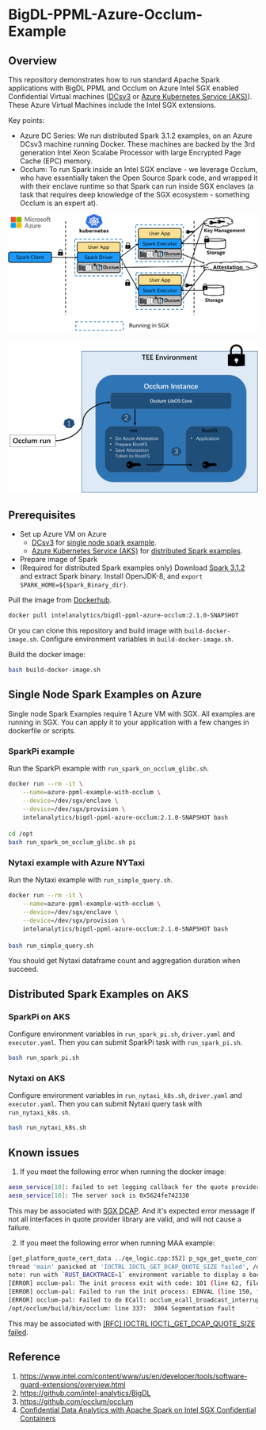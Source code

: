 # BigDL-PPML-Azure-Occlum-Example

## Overview

This repository demonstrates how to run standard Apache Spark applications with BigDL PPML and Occlum on Azure Intel SGX enabled Confidential Virtual machines ([DCsv3](https://docs.microsoft.com/en-us/azure/virtual-machines/dcv3-series) or [Azure Kubernetes Service (AKS)](https://azure.microsoft.com/en-us/services/kubernetes-service/)). These Azure Virtual Machines include the Intel SGX extensions.

Key points:

* Azure DC Series: We run distributed Spark 3.1.2 examples, on an Azure DCsv3 machine running Docker. These machines are backed by the 3rd generation Intel Xeon Scalabe Processor with large Encrypted Page Cache (EPC) memory. 
* Occlum: To run Spark inside an Intel SGX enclave - we leverage Occlum, who have essentially taken the Open Source Spark code, and wrapped it with their enclave runtime so that Spark can run inside SGX enclaves (a task that requires deep knowledge of the SGX ecosystem - something Occlum is an expert at).

![Distributed Spark in SGX on Azure](images/spark_sgx_azure.png)

<img src=images/occlum_maa.png width="600">

## Prerequisites

* Set up Azure VM on Azure
    * [DCsv3](https://docs.microsoft.com/en-us/azure/virtual-machines/dcv3-series) for [single node spark example](#single-node-spark-examples-on-azure).
    * [Azure Kubernetes Service (AKS)](https://azure.microsoft.com/en-us/services/kubernetes-service/) for [distributed Spark examples](#distributed-spark-example-on-aks).
* Prepare image of Spark
* (Required for distributed Spark examples only) Download [Spark 3.1.2](https://archive.apache.org/dist/spark/spark-3.1.2/spark-3.1.2-bin-hadoop3.2.tgz) and extract Spark binary. Install OpenJDK-8, and `export SPARK_HOME=${Spark_Binary_dir}`.

Pull the image from [Dockerhub](https://hub.docker.com/r/intelanalytics/bigdl-ppml-azure-occlum).

```bash
docker pull intelanalytics/bigdl-ppml-azure-occlum:2.1.0-SNAPSHOT
```

Or you can clone this repository and build image with `build-docker-image.sh`. Configure environment variables in `build-docker-image.sh`.

Build the docker image:

```bash
bash build-docker-image.sh
```

## Single Node Spark Examples on Azure

Single node Spark Examples require 1 Azure VM with SGX. All examples are running in SGX. You can apply it to your application with a few changes in dockerfile or scripts.

### SparkPi example

Run the SparkPi example with `run_spark_on_occlum_glibc.sh`.

```bash
docker run --rm -it \
    --name=azure-ppml-example-with-occlum \
    --device=/dev/sgx/enclave \
    --device=/dev/sgx/provision \
    intelanalytics/bigdl-ppml-azure-occlum:2.1.0-SNAPSHOT bash 

cd /opt
bash run_spark_on_occlum_glibc.sh pi
```

### Nytaxi example with Azure NYTaxi

Run the Nytaxi example with `run_simple_query.sh`.

```bash
docker run --rm -it \
    --name=azure-ppml-example-with-occlum \
    --device=/dev/sgx/enclave \
    --device=/dev/sgx/provision \
    intelanalytics/bigdl-ppml-azure-occlum:2.1.0-SNAPSHOT bash 

bash run_simple_query.sh
```

You should get Nytaxi dataframe count and aggregation duration when succeed.

## Distributed Spark Examples on AKS

### SparkPi on AKS

Configure environment variables in `run_spark_pi.sh`, `driver.yaml` and `executor.yaml`. Then you can submit SparkPi task with `run_spark_pi.sh`.

```bash
bash run_spark_pi.sh
```

### Nytaxi on AKS

Configure environment variables in `run_nytaxi_k8s.sh`, `driver.yaml` and `executor.yaml`. Then you can submit Nytaxi query task with `run_nytaxi_k8s.sh`.
```bash
bash run_nytaxi_k8s.sh
```

## Known issues

1. If you meet the following error when running the docker image:

```bash
aesm_service[10]: Failed to set logging callback for the quote provider library.
aesm_service[10]: The server sock is 0x5624fe742330
```

This may be associated with [SGX DCAP](https://github.com/intel/linux-sgx/issues/812). And it's expected error message if not all interfaces in quote provider library are valid, and will not cause a failure.

2. If you meet the following error when running MAA example:

```bash
[get_platform_quote_cert_data ../qe_logic.cpp:352] p_sgx_get_quote_config returned NULL for p_pck_cert_config.
thread 'main' panicked at 'IOCTRL IOCTL_GET_DCAP_QUOTE_SIZE failed', /opt/src/occlum/tools/toolchains/dcap_lib/src/occlum_dcap.rs:70:13
note: run with `RUST_BACKTRACE=1` environment variable to display a backtrace
[ERROR] occlum-pal: The init process exit with code: 101 (line 62, file src/pal_api.c)
[ERROR] occlum-pal: Failed to run the init process: EINVAL (line 150, file src/pal_api.c)
[ERROR] occlum-pal: Failed to do ECall: occlum_ecall_broadcast_interrupts with error code 0x2002: Invalid enclave identification. (line 26, file src/pal_interrupt_thread.c)
/opt/occlum/build/bin/occlum: line 337:  3004 Segmentation fault      (core dumped) RUST_BACKTRACE=1 "$instance_dir/build/bin/occlum-run" "$@"
```

This may be associated with [[RFC] IOCTRL IOCTL_GET_DCAP_QUOTE_SIZE failed](https://github.com/occlum/occlum/issues/899).

## Reference

1. https://www.intel.com/content/www/us/en/developer/tools/software-guard-extensions/overview.html
2. https://github.com/intel-analytics/BigDL
3. https://github.com/occlum/occlum
4. [Confidential Data Analytics with Apache Spark on Intel SGX Confidential Containers](https://github.com/Azure-Samples/confidential-container-samples/blob/main/confidential-big-data-spark/README.md)
